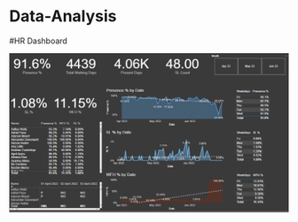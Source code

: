 # Data-Analysis

#HR Dashboard

<img src="https://github.com/Basit-Ansaari/Data-Analysis/blob/main/HR%20Dashboard.png">
